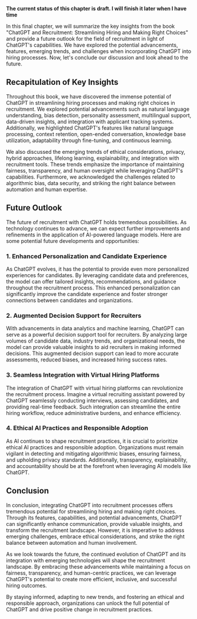 **The current status of this chapter is draft. I will finish it later when I have time**

In this final chapter, we will summarize the key insights from the book "ChatGPT and Recruitment: Streamlining Hiring and Making Right Choices" and provide a future outlook for the field of recruitment in light of ChatGPT's capabilities. We have explored the potential advancements, features, emerging trends, and challenges when incorporating ChatGPT into hiring processes. Now, let's conclude our discussion and look ahead to the future.

Recapitulation of Key Insights
------------------------------

Throughout this book, we have discovered the immense potential of ChatGPT in streamlining hiring processes and making right choices in recruitment. We explored potential advancements such as natural language understanding, bias detection, personality assessment, multilingual support, data-driven insights, and integration with applicant tracking systems. Additionally, we highlighted ChatGPT's features like natural language processing, context retention, open-ended conversation, knowledge base utilization, adaptability through fine-tuning, and continuous learning.

We also discussed the emerging trends of ethical considerations, privacy, hybrid approaches, lifelong learning, explainability, and integration with recruitment tools. These trends emphasize the importance of maintaining fairness, transparency, and human oversight while leveraging ChatGPT's capabilities. Furthermore, we acknowledged the challenges related to algorithmic bias, data security, and striking the right balance between automation and human expertise.

Future Outlook
--------------

The future of recruitment with ChatGPT holds tremendous possibilities. As technology continues to advance, we can expect further improvements and refinements in the application of AI-powered language models. Here are some potential future developments and opportunities:

### 1. Enhanced Personalization and Candidate Experience

As ChatGPT evolves, it has the potential to provide even more personalized experiences for candidates. By leveraging candidate data and preferences, the model can offer tailored insights, recommendations, and guidance throughout the recruitment process. This enhanced personalization can significantly improve the candidate experience and foster stronger connections between candidates and organizations.

### 2. Augmented Decision Support for Recruiters

With advancements in data analytics and machine learning, ChatGPT can serve as a powerful decision support tool for recruiters. By analyzing large volumes of candidate data, industry trends, and organizational needs, the model can provide valuable insights to aid recruiters in making informed decisions. This augmented decision support can lead to more accurate assessments, reduced biases, and increased hiring success rates.

### 3. Seamless Integration with Virtual Hiring Platforms

The integration of ChatGPT with virtual hiring platforms can revolutionize the recruitment process. Imagine a virtual recruiting assistant powered by ChatGPT seamlessly conducting interviews, assessing candidates, and providing real-time feedback. Such integration can streamline the entire hiring workflow, reduce administrative burdens, and enhance efficiency.

### 4. Ethical AI Practices and Responsible Adoption

As AI continues to shape recruitment practices, it is crucial to prioritize ethical AI practices and responsible adoption. Organizations must remain vigilant in detecting and mitigating algorithmic biases, ensuring fairness, and upholding privacy standards. Additionally, transparency, explainability, and accountability should be at the forefront when leveraging AI models like ChatGPT.

Conclusion
----------

In conclusion, integrating ChatGPT into recruitment processes offers tremendous potential for streamlining hiring and making right choices. Through its features, capabilities, and potential advancements, ChatGPT can significantly enhance communication, provide valuable insights, and transform the recruitment landscape. However, it is imperative to address emerging challenges, embrace ethical considerations, and strike the right balance between automation and human involvement.

As we look towards the future, the continued evolution of ChatGPT and its integration with emerging technologies will shape the recruitment landscape. By embracing these advancements while maintaining a focus on fairness, transparency, and human-centric practices, we can leverage ChatGPT's potential to create more efficient, inclusive, and successful hiring outcomes.

By staying informed, adapting to new trends, and fostering an ethical and responsible approach, organizations can unlock the full potential of ChatGPT and drive positive change in recruitment practices.
